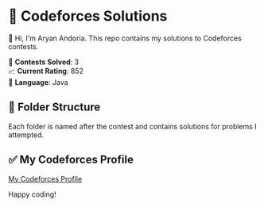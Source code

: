 # 🚀 Codeforces Solutions

👋 Hi, I'm Aryan Andoria. This repo contains my solutions to Codeforces contests.

🏁 **Contests Solved**: 3  
📈 **Current Rating**: 852  
🔧 **Language**: Java

## 📂 Folder Structure
Each folder is named after the contest and contains solutions for problems I attempted.

## ✅ My Codeforces Profile
[My Codeforces Profile](https://codeforces.com/profile/aryan447)

Happy coding!
